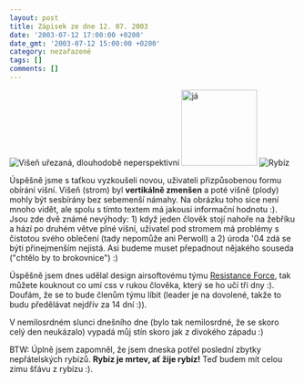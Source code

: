 ```yaml
---
layout: post
title: Zápisek ze dne 12. 07. 2003
date: '2003-07-12 17:00:00 +0200'
date_gmt: '2003-07-12 15:00:00 +0200'
category: nezařazené
tags: []
comments: []
---
```

<div ><img src="%base_url%/assets/old-images/visne.jpg" alt="Višeň uřezaná, dlouhodobě neperspektivní">  <img alt="já" style="width:133px" src="%base_url%/assets/old-images/ja.jpg">  <img src="%base_url%/assets/old-images/rybiz.jpg" alt="Rybíz"></div>
<p>Úspěšně jsme s  taťkou vyzkoušeli novou, uživateli přizpůsobenou formu obírání višní. Višeň  (strom) byl <span style="font-weight:bold">vertikálně zmenšen</span> a poté višně (plody) mohly  být sesbírány bez sebemenší námahy. Na obrázku toho sice není mnoho vidět, ale  spolu s tímto textem má jakousi informační hodnotu :). Jsou zde dvě známé <span  class="oranz">nevýhody</span>: 1) když jeden člověk stojí nahoře na žebříku a  hází po druhém větve plné višní, uživatel pod stromem má problémy s čistotou  svého oblečení (tady nepomůže ani Perwoll) a 2) úroda '04 zdá se býti <span  class="oranz">přinejmenším nejistá</span>. Asi budeme muset přepadnout nějakého  souseda (&quot;chtělo by to brokovnice&quot;) :)</p>
<p>Úspěšně jsem dnes udělal  design airsoftovému týmu <a href="http://www.resistanceforce.wz.cz" target="_blank">Resistance  Force</a>, tak můžete kouknout co umí css v rukou člověka, který se ho učí tři  dny :). Doufám, že se to bude členům týmu líbit (leader je na dovolené, takže to  budu předělávat nejdřív za 14 dní :)).</p>
<p>V  nemilosrdném slunci dnešního dne (bylo tak nemilosrdné, že se skoro celý den  neukázalo) vypadá můj stín skoro jak z divokého západu :)</p>
<p>BTW: Úplně jsem zapomněl, že jsem dneska potřel poslední zbytky nepřátelských  rybízů. <span style="font-weight:bold">Rybíz je mrtev, ať žije rybíz!</span> Teď budem mít  celou zimu šťávu z rybízu :).</p>
